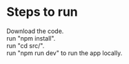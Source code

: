 # Steps to run

Download the code. \
run "npm install". \
run "cd src/". \
run "npm run dev" to run the app locally.
